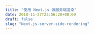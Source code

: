 ```yaml
---
title: "使用 Next.js 做服务端渲染"
date: 2018-11-27T23:56:20+08:00
draft: false
slug: "Next.js-server-side-rendering"
---
```

